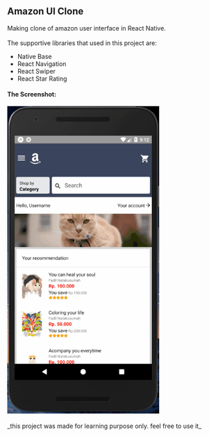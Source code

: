 ## Amazon UI Clone

Making clone of amazon user interface in React Native.
<br>
<br>
The supportive libraries that used in this project are:
* Native Base
* React Navigation
* React Swiper
* React Star Rating

#### The Screenshot: <br>

<img src='./assets/amazon-ui-clone.gif' width='350px'/>
<br>
<br>
_this project was made for learning purpose only. feel free to use it_
